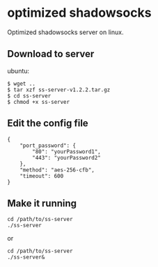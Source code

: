 # optimized shadowsocks

Optimized shadowsocks server on linux.


## Download to server

ubuntu:
```console
$ wget ..
$ tar xzf ss-server-v1.2.2.tar.gz
$ cd ss-server
$ chmod +x ss-server
```

## Edit the config file

```
{
    "port_password": {
        "80": "yourPassword1",
        "443": "yourPassword2"
    },
    "method": "aes-256-cfb",
    "timeout": 600
}
```

## Make it running

```
cd /path/to/ss-server
./ss-server
```

or
```
cd /path/to/ss-server
./ss-server&
```
